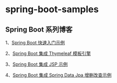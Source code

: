 # spring-boot-samples

## Spring Boot 系列博客
1、[Spring Boot 快速入门示例](https://renguangli.com/articles/spring-boot-hello-world)

2、[Spring Boot 集成 Thymeleaf 模板引擎](https://renguangli.com/articles/spring-boot-thymeleaf)

3、[Spring Boot 集成 JSP 示例](https://renguangli.com/articles/spring-boot-hello-jsp)

4、[Spring Boot 集成 Spring Data Jpa 增删改查示例](https://renguangli.com/articles/spring-boot-jpa)

